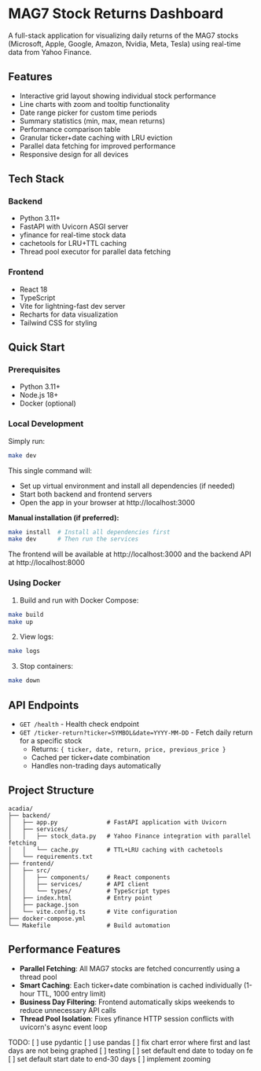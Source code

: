 # MAG7 Stock Returns Dashboard

A full-stack application for visualizing daily returns of the MAG7 stocks (Microsoft, Apple, Google, Amazon, Nvidia, Meta, Tesla) using real-time data from Yahoo Finance.

## Features

- Interactive grid layout showing individual stock performance
- Line charts with zoom and tooltip functionality
- Date range picker for custom time periods
- Summary statistics (min, max, mean returns)
- Performance comparison table
- Granular ticker+date caching with LRU eviction
- Parallel data fetching for improved performance
- Responsive design for all devices

## Tech Stack

### Backend
- Python 3.11+
- FastAPI with Uvicorn ASGI server
- yfinance for real-time stock data
- cachetools for LRU+TTL caching
- Thread pool executor for parallel data fetching

### Frontend
- React 18
- TypeScript
- Vite for lightning-fast dev server
- Recharts for data visualization
- Tailwind CSS for styling

## Quick Start

### Prerequisites
- Python 3.11+
- Node.js 18+
- Docker (optional)

### Local Development

Simply run:
```bash
make dev
```

This single command will:
- Set up virtual environment and install all dependencies (if needed)
- Start both backend and frontend servers
- Open the app in your browser at http://localhost:3000

**Manual installation (if preferred):**
```bash
make install  # Install all dependencies first
make dev      # Then run the services
```

The frontend will be available at http://localhost:3000 and the backend API at http://localhost:8000

### Using Docker

1. Build and run with Docker Compose:
```bash
make build
make up
```

2. View logs:
```bash
make logs
```

3. Stop containers:
```bash
make down
```

## API Endpoints

- `GET /health` - Health check endpoint
- `GET /ticker-return?ticker=SYMBOL&date=YYYY-MM-DD` - Fetch daily return for a specific stock
  - Returns: `{ ticker, date, return, price, previous_price }`
  - Cached per ticker+date combination
  - Handles non-trading days automatically

## Project Structure

```
acadia/
├── backend/
│   ├── app.py              # FastAPI application with Uvicorn
│   ├── services/
│   │   ├── stock_data.py   # Yahoo Finance integration with parallel fetching
│   │   └── cache.py        # TTL+LRU caching with cachetools
│   └── requirements.txt
├── frontend/
│   ├── src/
│   │   ├── components/     # React components
│   │   ├── services/       # API client
│   │   └── types/          # TypeScript types
│   ├── index.html          # Entry point
│   ├── package.json
│   └── vite.config.ts      # Vite configuration
├── docker-compose.yml
└── Makefile                # Build automation
```

## Performance Features

- **Parallel Fetching**: All MAG7 stocks are fetched concurrently using a thread pool
- **Smart Caching**: Each ticker+date combination is cached individually (1-hour TTL, 1000 entry limit)
- **Business Day Filtering**: Frontend automatically skips weekends to reduce unnecessary API calls
- **Thread Pool Isolation**: Fixes yfinance HTTP session conflicts with uvicorn's async event loop

TODO:
[ ] use pydantic
[ ] use pandas
[ ] fix chart error where first and last days are not being graphed
[ ] testing
[ ] set default end date to today on fe
[ ] set default start date to end-30 days
[ ] implement zooming